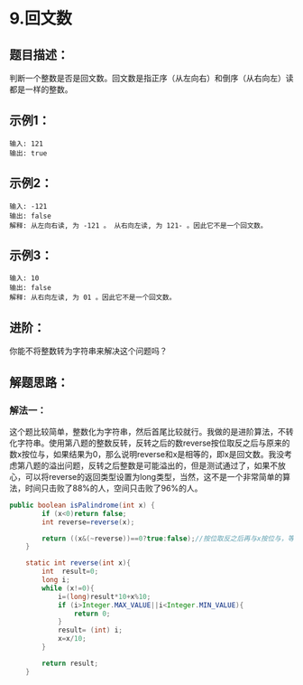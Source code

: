 9.回文数
===

题目描述：
---
判断一个整数是否是回文数。回文数是指正序（从左向右）和倒序（从右向左）读都是一样的整数。

示例1：
---
    输入: 121
    输出: true
示例2：
---
    输入: -121
    输出: false
    解释: 从左向右读, 为 -121 。 从右向左读, 为 121- 。因此它不是一个回文数。
示例3：
---
    输入: 10
    输出: false
    解释: 从右向左读, 为 01 。因此它不是一个回文数。
进阶：
---
你能不将整数转为字符串来解决这个问题吗？

解题思路：
---
### 解法一：
这个题比较简单，整数化为字符串，然后首尾比较就行。我做的是进阶算法，不转化字符串。使用第八题的整数反转，反转之后的数reverse按位取反之后与原来的数x按位与，如果结果为0，那么说明reverse和x是相等的，即x是回文数。我没考虑第八题的溢出问题，反转之后整数是可能溢出的，但是测试通过了，如果不放心，可以将reverse的返回类型设置为long类型，当然，这不是一个非常简单的算法，时间只击败了88%的人，空间只击败了96%的人。

```JAVA
public boolean isPalindrome(int x) {
        if (x<0)return false;
        int reverse=reverse(x);

        return ((x&(~reverse))==0?true:false);//按位取反之后再与x按位与，等于零则x和reverse相等。
    }

    static int reverse(int x){
        int  result=0;
        long i;
        while (x!=0){
            i=(long)result*10+x%10;
            if (i>Integer.MAX_VALUE||i<Integer.MIN_VALUE){
                return 0;
            }
            result= (int) i;
            x=x/10;
        }

        return result;
    }
```
